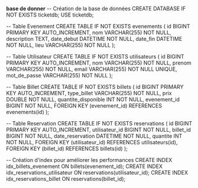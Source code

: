 **base de donner**
-- Création de la base de données
CREATE DATABASE IF NOT EXISTS ticketdb;
USE ticketdb;

-- Table Evenement
CREATE TABLE IF NOT EXISTS evenements (
    id BIGINT PRIMARY KEY AUTO_INCREMENT,
    nom VARCHAR(255) NOT NULL,
    description TEXT,
    date_debut DATETIME NOT NULL,
    date_fin DATETIME NOT NULL,
    lieu VARCHAR(255) NOT NULL
);

-- Table Utilisateur
CREATE TABLE IF NOT EXISTS utilisateurs (
    id BIGINT PRIMARY KEY AUTO_INCREMENT,
    nom VARCHAR(255) NOT NULL,
    prenom VARCHAR(255) NOT NULL,
    email VARCHAR(255) NOT NULL UNIQUE,
    mot_de_passe VARCHAR(255) NOT NULL
);

-- Table Billet
CREATE TABLE IF NOT EXISTS billets (
    id BIGINT PRIMARY KEY AUTO_INCREMENT,
    type_billet VARCHAR(255) NOT NULL,
    prix DOUBLE NOT NULL,
    quantite_disponible INT NOT NULL,
    evenement_id BIGINT NOT NULL,
    FOREIGN KEY (evenement_id) REFERENCES evenements(id)
);

-- Table Reservation
CREATE TABLE IF NOT EXISTS reservations (
    id BIGINT PRIMARY KEY AUTO_INCREMENT,
    utilisateur_id BIGINT NOT NULL,
    billet_id BIGINT NOT NULL,
    date_reservation DATETIME NOT NULL,
    quantite INT NOT NULL,
    FOREIGN KEY (utilisateur_id) REFERENCES utilisateurs(id),
    FOREIGN KEY (billet_id) REFERENCES billets(id)
);

-- Création d'index pour améliorer les performances
CREATE INDEX idx_billets_evenement ON billets(evenement_id);
CREATE INDEX idx_reservations_utilisateur ON reservations(utilisateur_id);
CREATE INDEX idx_reservations_billet ON reservations(billet_id);
